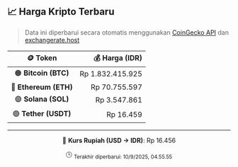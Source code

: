 

<!-- HARGA_KRIPTO -->
## 📈 Harga Kripto Terbaru

> Data ini diperbarui secara otomatis menggunakan [CoinGecko API](https://www.coingecko.com/) dan [exchangerate.host](https://exchangerate.host/)

<div align="center">

| 🪙 Token | 💰 Harga (IDR) |
|:------:|---------------:|
| 🟠 **Bitcoin (BTC)**   | Rp 1.832.415.925 |
| 🔵 **Ethereum (ETH)**  | Rp 70.755.597 |
| 🟣 **Solana (SOL)**    | Rp 3.547.861 |
| 🟢 **Tether (USDT)**   | Rp 16.459 |

---

💱 **Kurs Rupiah (USD → IDR)**: Rp 16.456

🕒 <sub>Terakhir diperbarui: 10/9/2025, 04.55.55</sub>

</div>
<!-- /HARGA_KRIPTO -->